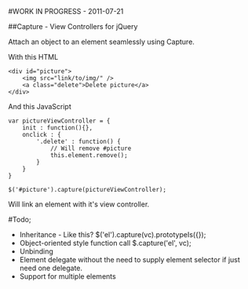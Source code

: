 
#WORK IN PROGRESS - 2011-07-21

##Capture - View Controllers for jQuery

Attach an object to an element seamlessly using Capture.

With this HTML
	
	<div id="picture">
		<img src="link/to/img/" />
		<a class="delete">Delete picture</a>
	</div>
	
And this JavaScript
	
	var pictureViewController = {
		init : function(){},
		onclick : {
			'.delete' : function() {
				// Will remove #picture
				this.element.remove();
			}
		}
	}
	
	$('#picture').capture(pictureViewController);
	
Will link an element with it's view controller.


#Todo;

  * Inheritance - Like this? $('el').capture(vc).prototypeIs({});
  * Object-oriented style function call	$.capture('el', vc);
  * Unbinding
  * Element delegate without the need to supply element selector if just need one delegate.
  * Support for multiple elements
